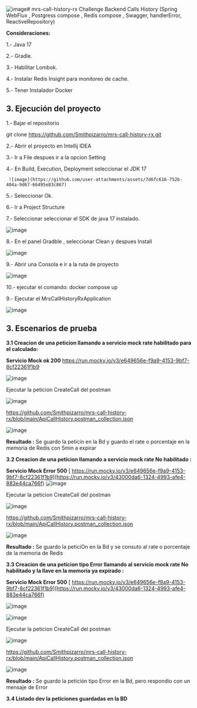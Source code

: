 ![image](https://github.com/user-attachments/assets/fcc0863c-8495-4081-aebc-5e0f1a01f39f)# mrs-call-history-rx
Challenge Backend Calls History (Spring WebFlux , Postgress compose , Redis compose , Swagger, handlerError, ReactiveRepository)

**Consideraciones:**

1.- Java 17

2.- Gradle.

3.- Habilitar Lombok.

4.- Instalar Redis Insight para monitoreo de cache.

5.- Tener Instalador Docker

## 3. Ejecución del proyecto

1.- Bajar el repositorio 

git clone https://github.com/Smithpizarro/mrs-call-history-rx.git

2.- Abrir el proyecto en Intellij IDEA

3.- Ir a File despues ir a la opcion Setting

4.- En Build, Execution, Deployment  seleccionar el JDK 17

     ![image](https://github.com/user-attachments/assets/7d6fc616-752b-404a-9d67-66495e83c867)

5.- Seleccionar Ok.

6.-  Ir a Project Structure 

7.-  Seleccionar seleccionar el SDK de java 17 instalado.

![image](https://github.com/user-attachments/assets/85566108-0a5a-47a5-91c1-814164fec35b)

8.- En el panel Gradble , seleccionar Clean y despues Install

![image](https://github.com/user-attachments/assets/4259eaae-2552-4a04-b9e2-c75ef475a174)

9.-  Abrir una Consola  e ir a la ruta de proyecto

![image](https://github.com/user-attachments/assets/663cae0c-657d-427d-a58f-a7952406b791)

10.- ejecutar el comando:
      docker compose up
      
9.- Ejecutar el MrsCallHistoryRxApplication

![image](https://github.com/user-attachments/assets/ca59dead-fa0b-47f4-a180-f860126b5af5)

## 3. Escenarios de prueba

**3.1 Creacion de una peticion llamando a servicio mock rate habilitado para el calculado:**

 **Servicio Mock ok 200**
 https://run.mocky.io/v3/e649656e-f9a9-4153-9bf7-8cf22361f1b9
 
![image](https://github.com/user-attachments/assets/8082cc2f-a55f-4558-b4d5-6b7d7c3f375d)

Ejecutar la peticion CreateCall del postman  

![image](https://github.com/user-attachments/assets/5b548037-b3e6-44c7-bc9c-13d3ebe726e5)

https://github.com/Smithpizarro/mrs-call-history-rx/blob/main/ApiCallHistory.postman_collection.json

![image](https://github.com/user-attachments/assets/105b0463-1e7b-4892-a05a-05dddf00ec27)

 **Resultado :** Se guardo la peticin en la Bd y guardo el rate o porcentaje en la memoria de Redis con 5min a expirar

 **3.2 Creacion de una peticion llamando a servicio mock rate No habilitado :**

 **Servicio Mock Error 500**
[ https://run.mocky.io/v3/e649656e-f9a9-4153-9bf7-8cf22361f1b9](https://run.mocky.io/v3/43000da6-1324-4993-afe4-883e44ca766f)
 ![image](https://github.com/user-attachments/assets/1dce3407-df53-4b34-a018-ca2682383131)


Ejecutar la peticion CreateCall del postman  

![image](https://github.com/user-attachments/assets/ae216608-7d05-461e-aa83-df810230ab72)

https://github.com/Smithpizarro/mrs-call-history-rx/blob/main/ApiCallHistory.postman_collection.json

![image](https://github.com/user-attachments/assets/a8c6fca4-3f0e-4dac-998a-f880a0445f32)


 **Resultado :** Se guardo la peticiOn en la Bd y se consuto al rate o porcentaje de la memoria de Redis 

 **3.3  Creacion de una peticion tipo Error llamando al servicio mock rate No habilitado y la llave en la memoria ya expirado :**

 **Servicio Mock Error 500**
[ https://run.mocky.io/v3/e649656e-f9a9-4153-9bf7-8cf22361f1b9](https://run.mocky.io/v3/43000da6-1324-4993-afe4-883e44ca766f)

![image](https://github.com/user-attachments/assets/2d3c2779-7f92-4c09-bcd3-220af3f81338)

![image](https://github.com/user-attachments/assets/c97c25a5-b9e1-4610-bfaf-8ccdef8e2726)


Ejecutar la peticion CreateCall del postman  

![image](https://github.com/user-attachments/assets/ae216608-7d05-461e-aa83-df810230ab72)

https://github.com/Smithpizarro/mrs-call-history-rx/blob/main/ApiCallHistory.postman_collection.json

![image](https://github.com/user-attachments/assets/a8c6fca4-3f0e-4dac-998a-f880a0445f32)


 **Resultado :** Se guardo la petición tipo Error en la Bd, pero respondio con un mensaje de Error


**3.4  Listado dev la peticiones guardadas en la BD**
